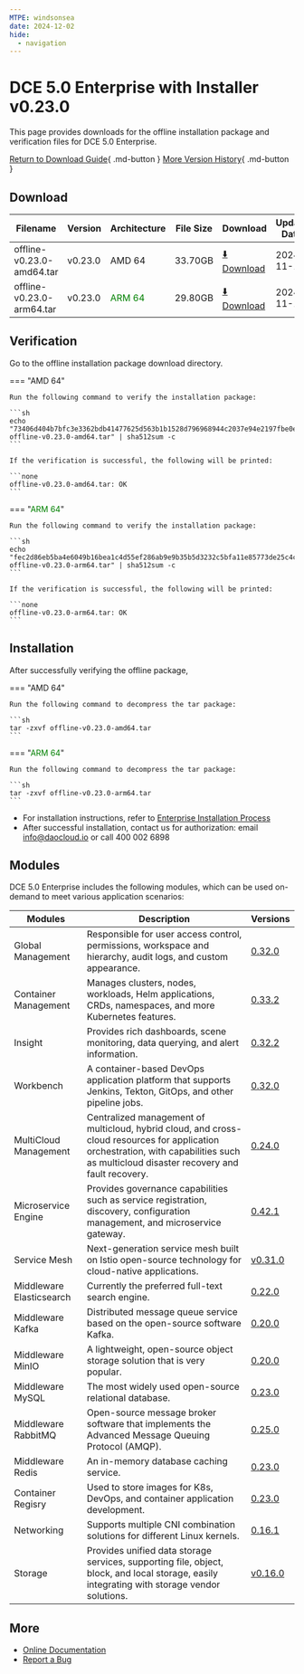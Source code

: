 ```yaml
---
MTPE: windsonsea
date: 2024-12-02
hide:
  - navigation
---
```


# DCE 5.0 Enterprise with Installer v0.23.0

This page provides downloads for the offline installation package and verification files for DCE 5.0 Enterprise.

[Return to Download Guide](../index.md#download-dce-50-enterprise){ .md-button } [More Version History](./dce5-installer-history.md){ .md-button }

## Download

| Filename | Version | Architecture | File Size | Download | Update Date |
| --------- | ------- | ------------ | --------- | -------- | ----------- |
| offline-v0.23.0-amd64.tar | v0.23.0 | AMD 64 | 33.70GB | [:arrow_down: Download](https://qiniu-download-public.daocloud.io/DaoCloud_Enterprise/dce5/offline-v0.23.0-amd64.tar) | 2024-11-11 |
| offline-v0.23.0-arm64.tar | v0.23.0 | <font color="green">ARM 64</font> | 29.80GB | [:arrow_down: Download](https://qiniu-download-public.daocloud.io/DaoCloud_Enterprise/dce5/offline-v0.23.0-arm64.tar) | 2024-11-11 |

## Verification

Go to the offline installation package download directory.

=== "AMD 64"

    Run the following command to verify the installation package:

    ```sh
    echo "73406d404b7bfc3e3362bdb41477625d563b1b1528d796968944c2037e94e2197fbe0edd6192aacbf9fe91121ab199ecb75d11db8bed900abcc982d13a908612  offline-v0.23.0-amd64.tar" | sha512sum -c
    ```

    If the verification is successful, the following will be printed:

    ```none
    offline-v0.23.0-amd64.tar: OK
    ```

=== "<font color="green">ARM 64</font>"

    Run the following command to verify the installation package:

    ```sh
    echo "fec2d86eb5ba4e6049b16bea1c4d55ef286ab9e9b35b5d3232c5bfa11e85773de25c4cb18ce76e6d17be60703c403119cbedc5b535940c1cc3ce20af1d81b739  offline-v0.23.0-arm64.tar" | sha512sum -c
    ```

    If the verification is successful, the following will be printed:

    ```none
    offline-v0.23.0-arm64.tar: OK
    ```

## Installation

After successfully verifying the offline package,

=== "AMD 64"

    Run the following command to decompress the tar package:

    ```sh
    tar -zxvf offline-v0.23.0-amd64.tar
    ```

=== "<font color="green">ARM 64</font>"

    Run the following command to decompress the tar package:

    ```sh
    tar -zxvf offline-v0.23.0-arm64.tar
    ```

- For installation instructions, refer to [Enterprise Installation Process](../../install/commercial/start-install.md)
- After successful installation, contact us for authorization: email info@daocloud.io or call 400 002 6898

## Modules

DCE 5.0 Enterprise includes the following modules, which can be used on-demand to meet various application scenarios:

| Modules | Description | Versions |
| ------- | ----------- | -------- |
| Global Management | Responsible for user access control, permissions, workspace and hierarchy, audit logs, and custom appearance. | [0.32.0](../../ghippo/intro/release-notes.md#v0320) |
| Container Management | Manages clusters, nodes, workloads, Helm applications, CRDs, namespaces, and more Kubernetes features. | [0.33.2](../../kpanda/intro/release-notes.md#v0332) |
| Insight | Provides rich dashboards, scene monitoring, data querying, and alert information. | [0.32.2](../../insight/intro/release-notes.md#v0322) |
| Workbench | A container-based DevOps application platform that supports Jenkins, Tekton, GitOps, and other pipeline jobs. | [0.32.0](../../amamba/intro/release-notes.md#v0320) |
| MultiCloud Management | Centralized management of multicloud, hybrid cloud, and cross-cloud resources for application orchestration, with capabilities such as multicloud disaster recovery and fault recovery. | [0.24.0](../../kairship/intro/release-notes.md#v0240) |
| Microservice Engine | Provides governance capabilities such as service registration, discovery, configuration management, and microservice gateway. | [0.42.1](../../skoala/intro/release-notes.md#v0421) |
| Service Mesh | Next-generation service mesh built on Istio open-source technology for cloud-native applications. | [v0.31.0](../../mspider/intro/release-notes.md#v0310) |
| Middleware Elasticsearch | Currently the preferred full-text search engine. | [0.22.0](../../middleware/elasticsearch/release-notes.md#v0220) |
| Middleware Kafka | Distributed message queue service based on the open-source software Kafka. | [0.20.0](../../middleware/kafka/release-notes.md#v0200) |
| Middleware MinIO | A lightweight, open-source object storage solution that is very popular. | [0.20.0](../../middleware/minio/release-notes.md#v0200) |
| Middleware MySQL | The most widely used open-source relational database. | [0.23.0](../../middleware/mysql/release-notes.md#v0230) |
| Middleware RabbitMQ | Open-source message broker software that implements the Advanced Message Queuing Protocol (AMQP). | [0.25.0](../../middleware/rabbitmq/release-notes.md#v0250) |
| Middleware Redis | An in-memory database caching service. | [0.23.0](../../middleware/redis/release-notes.md#v0230) |
| Container Regisry | Used to store images for K8s, DevOps, and container application development. | [0.23.0](../../kangaroo/intro/release-notes.md#v0230) |
| Networking | Supports multiple CNI combination solutions for different Linux kernels. | [0.16.1](../../network/intro/release-notes.md#v0161) |
| Storage | Provides unified data storage services, supporting file, object, block, and local storage, easily integrating with storage vendor solutions. | [v0.16.0](../../storage/hwameistor/release-notes.md#v0160) |

## More

- [Online Documentation](../../dce/index.md)
- [Report a Bug](https://github.com/DaoCloud/DaoCloud-docs/issues)
